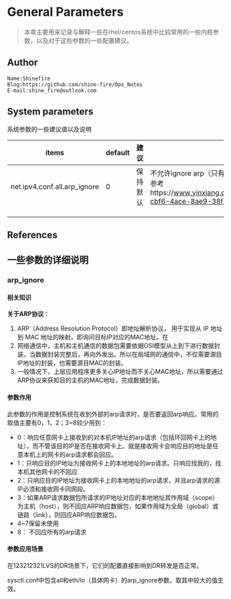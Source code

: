 # General Parameters

> 本章主要用来记录与解释一些在rhel/centos系统中比较常用的一些内核参数，以及对于这些参数的一些配置建议。

## Author

```
Name:Shinefire
Blog:https://github.com/shine-fire/Ops_Notes
E-mail:shine_fire@outlook.com
```



## System parameters

系统参数的一些建议值以及说明

| items                        | default | 建议     | 说明                                                         |
| ---------------------------- | ------- | -------- | ------------------------------------------------------------ |
| net.ipv4.conf.all.arp_ignore | 0       | 保持默认 | 不允许ignore arp（只有LVS时才需要此选项）<br />参考https://www.yinxiang.com/everhub/note/c054a620-cbf6-4ace-8ae9-38f1a1c3bc83 |
|                              |         |          |                                                              |
|                              |         |          |                                                              |
|                              |         |          |                                                              |





## References

## 一些参数的详细说明

### arp_ignore

#### 相关知识

**关于ARP协议**：

1. ARP（Address Resolution Protocol）即地址解析协议， 用于实现从 IP 地址到 MAC 地址的映射，即询问目标IP对应的MAC地址。在
2. 网络通信中，主机和主机通信的数据包需要依据OSI模型从上到下进行数据封装，当数据封装完整后，再向外发出。所以在局域网的通信中，不仅需要源目IP地址的封装，也需要源目MAC的封装。
3. 一般情况下，上层应用程序更多关心IP地址而不关心MAC地址，所以需要通过ARP协议来获知目的主机的MAC地址，完成数据封装。

#### 参数作用

此参数的作用是控制系统在收到外部的arp请求时，是否要返回arp响应。常用的取值主要有0，1，2；3~8较少用到：

- 0：响应任意网卡上接收到的对本机IP地址的arp请求（包括环回网卡上的地址），而不管该目的IP是否在接收网卡上。就是接收网卡会响应目的地址是任意本机上的网卡的arp请求都会回应。
- 1：只响应目的IP地址为接收网卡上的本地地址的arp请求。只响应找我的，找本机其他网卡的不回应
- 2：只响应目的IP地址为接收网卡上的本地地址的arp请求，并且arp请求的源IP必须和接收网卡同网段。
- 3：如果ARP请求数据包所请求的IP地址对应的本地地址其作用域（scope）为主机（host），则不回应ARP响应数据包，如果作用域为全局（global）或链路（link），则回应ARP响应数据包。
- 4~7保留未使用
- 8： 不回应所有的arp请求

#### 参数应用场景

在123212321LVS的DR场景下，它们的配置直接影响到DR转发是否正常。

sysctl.conf中包含all和eth/lo（具体网卡）的arp_ignore参数，取其中较大的值生效。
